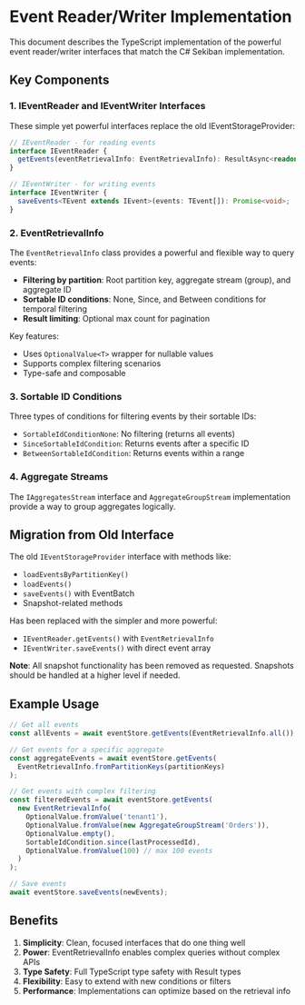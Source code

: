 # Event Reader/Writer Implementation

This document describes the TypeScript implementation of the powerful event reader/writer interfaces that match the C# Sekiban implementation.

## Key Components

### 1. IEventReader and IEventWriter Interfaces

These simple yet powerful interfaces replace the old IEventStorageProvider:

```typescript
// IEventReader - for reading events
interface IEventReader {
  getEvents(eventRetrievalInfo: EventRetrievalInfo): ResultAsync<readonly IEvent[], Error>;
}

// IEventWriter - for writing events
interface IEventWriter {
  saveEvents<TEvent extends IEvent>(events: TEvent[]): Promise<void>;
}
```

### 2. EventRetrievalInfo

The `EventRetrievalInfo` class provides a powerful and flexible way to query events:

- **Filtering by partition**: Root partition key, aggregate stream (group), and aggregate ID
- **Sortable ID conditions**: None, Since, and Between conditions for temporal filtering
- **Result limiting**: Optional max count for pagination

Key features:
- Uses `OptionalValue<T>` wrapper for nullable values
- Supports complex filtering scenarios
- Type-safe and composable

### 3. Sortable ID Conditions

Three types of conditions for filtering events by their sortable IDs:

- `SortableIdConditionNone`: No filtering (returns all events)
- `SinceSortableIdCondition`: Returns events after a specific ID
- `BetweenSortableIdCondition`: Returns events within a range

### 4. Aggregate Streams

The `IAggregatesStream` interface and `AggregateGroupStream` implementation provide a way to group aggregates logically.

## Migration from Old Interface

The old `IEventStorageProvider` interface with methods like:
- `loadEventsByPartitionKey()`
- `loadEvents()` 
- `saveEvents()` with EventBatch
- Snapshot-related methods

Has been replaced with the simpler and more powerful:
- `IEventReader.getEvents()` with `EventRetrievalInfo`
- `IEventWriter.saveEvents()` with direct event array

**Note**: All snapshot functionality has been removed as requested. Snapshots should be handled at a higher level if needed.

## Example Usage

```typescript
// Get all events
const allEvents = await eventStore.getEvents(EventRetrievalInfo.all());

// Get events for a specific aggregate
const aggregateEvents = await eventStore.getEvents(
  EventRetrievalInfo.fromPartitionKeys(partitionKeys)
);

// Get events with complex filtering
const filteredEvents = await eventStore.getEvents(
  new EventRetrievalInfo(
    OptionalValue.fromValue('tenant1'),
    OptionalValue.fromValue(new AggregateGroupStream('Orders')),
    OptionalValue.empty(),
    SortableIdCondition.since(lastProcessedId),
    OptionalValue.fromValue(100) // max 100 events
  )
);

// Save events
await eventStore.saveEvents(newEvents);
```

## Benefits

1. **Simplicity**: Clean, focused interfaces that do one thing well
2. **Power**: EventRetrievalInfo enables complex queries without complex APIs
3. **Type Safety**: Full TypeScript type safety with Result types
4. **Flexibility**: Easy to extend with new conditions or filters
5. **Performance**: Implementations can optimize based on the retrieval info
